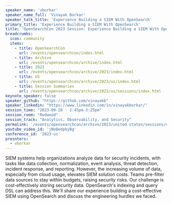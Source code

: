 ```yaml
---
speaker_name: 'vborkar'
speaker_name_full: 'Vinayak Borkar'
speaker_talk_title: 'Experience Building a SIEM With OpenSearch'
primary_title: 'Experience Building a SIEM With OpenSearch'
title: 'OpenSearchCon 2023 Session: Experience Building a SIEM With OpenSearch'
breadcrumbs:
  icon: community
  items:
    - title: OpenSearchCon
      url: /events/opensearchcon/index.html
    - title: Archive
      url: /events/opensearchcon/archive/index.html
    - title: 2023
      url: /events/opensearchcon/archive/2023/index.html
    - title: US
      url: /events/opensearchcon/archive/2023/us/index.html
    - title: Session Summaries
      url: /events/opensearchcon/archive/2023/us/sessions/index.html
keynote_speaker: false
speaker_github: "https://github.com/vinayakb"
speaker_linkedin: "https://www.linkedin.com/in/vinayakborkar/"
session_time: "2023-09-28 - 2:45pm-3:25pm"
session_room: "Redwood"
session_track: "Analytics, Observability, and Security"
permalink: '/events/opensearchcon/archive/2023/united-states/sessions/experience-building-a-siem-with-opensearch.html'
youtube_video_id: 'jNoBedpkyBg'
conference_id: '2023-us'
presnters:
  - vborkar
---
```


SIEM systems help organizations analyze data for security incidents, with tasks like data collection, normalization, event analysis, threat detection, incident response, and reporting. However, the increasing volume of data, especially from cloud usage, elevates SIEM solution costs. Teams pre-filter data sources to stay within budgets, raising security risks. Our challenge is cost-effectively storing security data. OpenSearch's indexing and query DSL can address this. We'll share our experience building a cost-effective SIEM using OpenSearch and discuss the engineering hurdles we faced.
